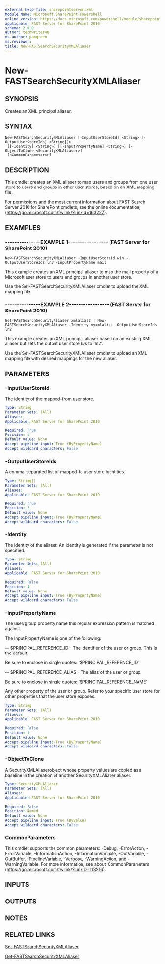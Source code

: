 ```yaml
---
external help file: sharepointserver.xml
Module Name: Microsoft.SharePoint.Powershell
online version: https://docs.microsoft.com/powershell/module/sharepoint-server/new-fastsearchsecurityxmlaliaser
applicable: FAST Server for SharePoint 2010
schema: 2.0.0
author: techwriter40
ms.author: pamgreen
ms.reviewer: 
title: New-FASTSearchSecurityXMLAliaser
---
```


# New-FASTSearchSecurityXMLAliaser

## SYNOPSIS
Creates an XML principal aliaser.

## SYNTAX

```
New-FASTSearchSecurityXMLAliaser [-InputUserStoreId] <String> [-OutputUserStoreIds] <String[]>
 [[-Identity] <String>] [[-InputPropertyName] <String>] [-ObjectToClone <SecurityXMLAliaser>]
 [<CommonParameters>]
```

## DESCRIPTION
This cmdlet creates an XML aliaser to map users and groups from one user store to users and groups in other user stores, based on an XML mapping file.

For permissions and the most current information about FAST Search Server 2010 for SharePoint cmdlets, see the online documentation, (https://go.microsoft.com/fwlink/?LinkId=163227).

## EXAMPLES

### ---------------EXAMPLE 1----------------- (FAST Server for SharePoint 2010)
```
New-FASTSearchSecurityXMLAliaser -InputUserStoreId win -OutputUserStoreIds ln3 -InputPropertyName mail
```

This example creates an XML principal aliaser to map the mail property of a Microsoft user store to users and groups in another user store.

Use the Set-FASTSearchSecurityXMLAliaser cmdlet to upload the XML mapping file.

### ---------------EXAMPLE 2----------------- (FAST Server for SharePoint 2010)
```
Get-FASTSearchSecurityAliaser xmlalias2 | New-FASTSearchSecurityXMLAliaser -Identity myxmlalias -OutputUserStoreIds ln2
```

This example creates an XML principal aliaser based on an existing XML aliaser but sets the output user store IDs to 'ln2'.

Use the Set-FASTSearchSecurityXMLAliaser cmdlet to upload an XML mapping file with desired mappings for the new aliaser.

## PARAMETERS

### -InputUserStoreId
The identity of the mapped-from user store.

```yaml
Type: String
Parameter Sets: (All)
Aliases: 
Applicable: FAST Server for SharePoint 2010

Required: True
Position: 1
Default value: None
Accept pipeline input: True (ByPropertyName)
Accept wildcard characters: False
```

### -OutputUserStoreIds
A comma-separated list of mapped-to user store identities.

```yaml
Type: String[]
Parameter Sets: (All)
Aliases: 
Applicable: FAST Server for SharePoint 2010

Required: True
Position: 2
Default value: None
Accept pipeline input: True (ByPropertyName)
Accept wildcard characters: False
```

### -Identity
The identity of the aliaser.
An identity is generated if the parameter is not specified.

```yaml
Type: String
Parameter Sets: (All)
Aliases: 
Applicable: FAST Server for SharePoint 2010

Required: False
Position: 4
Default value: None
Accept pipeline input: True (ByPropertyName)
Accept wildcard characters: False
```

### -InputPropertyName
The user/group property name this regular expression pattern is matched against.

The InputPropertyName is one of the following:

-- $PRINCIPAL_REFERENCE_ID - The identifier of the user or group. This is the default.

Be sure to enclose in single quotes: '$PRINCIPAL_REFERENCE_ID'

-- $PRINCIPAL_REFERENCE_ALIAS - The alias of the user or group.

Be sure to enclose in single quotes: '$PRINCIPAL_REFERENCE_NAME'

Any other property of the user or group.
Refer to your specific user store for other properties that the user store exposes.

```yaml
Type: String
Parameter Sets: (All)
Aliases: 
Applicable: FAST Server for SharePoint 2010

Required: False
Position: 5
Default value: None
Accept pipeline input: True (ByPropertyName)
Accept wildcard characters: False
```

### -ObjectToClone
A SecurityXMLAliaserobject whose property values are copied as a baseline in the creation of another SecurityXMLAliaser aliaser.

```yaml
Type: SecurityXMLAliaser
Parameter Sets: (All)
Aliases: 
Applicable: FAST Server for SharePoint 2010

Required: False
Position: Named
Default value: None
Accept pipeline input: True (ByValue)
Accept wildcard characters: False
```

### CommonParameters
This cmdlet supports the common parameters: -Debug, -ErrorAction, -ErrorVariable, -InformationAction, -InformationVariable, -OutVariable, -OutBuffer, -PipelineVariable, -Verbose, -WarningAction, and -WarningVariable. For more information, see about_CommonParameters (https://go.microsoft.com/fwlink/?LinkID=113216).

## INPUTS

## OUTPUTS

## NOTES

## RELATED LINKS

[Set-FASTSearchSecurityXMLAliaser](Set-FASTSearchSecurityXMLAliaser.md)

[Get-FASTSearchSecurityXMLAliaser](Get-FASTSearchSecurityXMLAliaser.md)

